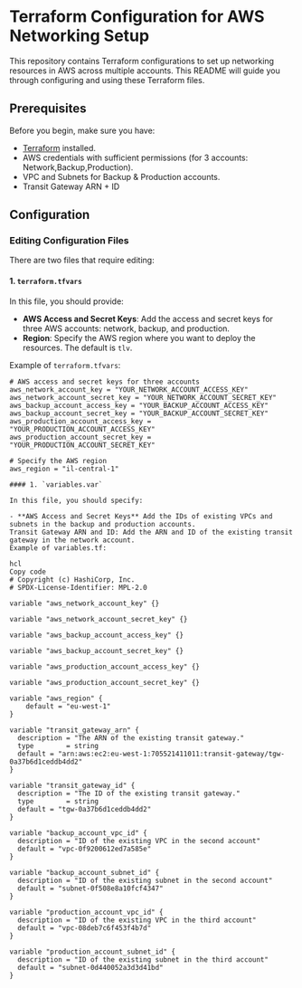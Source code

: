 # Terraform Configuration for AWS Networking Setup

This repository contains Terraform configurations to set up networking resources in AWS across multiple accounts. This README will guide you through configuring and using these Terraform files.

## Prerequisites

Before you begin, make sure you have:

- [Terraform](https://www.terraform.io/downloads.html) installed.
- AWS credentials with sufficient permissions (for 3 accounts: Network,Backup,Production).
- VPC and Subnets for Backup & Production accounts.
- Transit Gateway ARN + ID

## Configuration

### Editing Configuration Files

There are two files that require editing:

#### 1. `terraform.tfvars`

In this file, you should provide:

- **AWS Access and Secret Keys**: Add the access and secret keys for three AWS accounts: network, backup, and production.
- **Region**: Specify the AWS region where you want to deploy the resources. The default is `tlv`.

Example of `terraform.tfvars`:

```hcl
# AWS access and secret keys for three accounts
aws_network_account_key = "YOUR_NETWORK_ACCOUNT_ACCESS_KEY"
aws_network_account_secret_key = "YOUR_NETWORK_ACCOUNT_SECRET_KEY"
aws_backup_account_access_key = "YOUR_BACKUP_ACCOUNT_ACCESS_KEY"
aws_backup_account_secret_key = "YOUR_BACKUP_ACCOUNT_SECRET_KEY"
aws_production_account_access_key = "YOUR_PRODUCTION_ACCOUNT_ACCESS_KEY"
aws_production_account_secret_key = "YOUR_PRODUCTION_ACCOUNT_SECRET_KEY"

# Specify the AWS region
aws_region = "il-central-1"

#### 1. `variables.var`

In this file, you should specify:

- **AWS Access and Secret Keys** Add the IDs of existing VPCs and subnets in the backup and production accounts.
Transit Gateway ARN and ID: Add the ARN and ID of the existing transit gateway in the network account.
Example of variables.tf:

hcl
Copy code
# Copyright (c) HashiCorp, Inc.
# SPDX-License-Identifier: MPL-2.0

variable "aws_network_account_key" {}

variable "aws_network_account_secret_key" {}

variable "aws_backup_account_access_key" {}

variable "aws_backup_account_secret_key" {}

variable "aws_production_account_access_key" {}

variable "aws_production_account_secret_key" {}

variable "aws_region" {
    default = "eu-west-1"
}

variable "transit_gateway_arn" {
  description = "The ARN of the existing transit gateway."
  type        = string
  default = "arn:aws:ec2:eu-west-1:705521411011:transit-gateway/tgw-0a37b6d1ceddb4dd2"
}

variable "transit_gateway_id" {
  description = "The ID of the existing transit gateway."
  type        = string
  default = "tgw-0a37b6d1ceddb4dd2"
}

variable "backup_account_vpc_id" {
  description = "ID of the existing VPC in the second account"
  default = "vpc-0f9200612ed7a585e"
}

variable "backup_account_subnet_id" {
  description = "ID of the existing subnet in the second account"
  default = "subnet-0f508e8a10fcf4347"
}

variable "production_account_vpc_id" {
  description = "ID of the existing VPC in the third account"
  default = "vpc-08deb7c6f453f4b7d"
}

variable "production_account_subnet_id" {
  description = "ID of the existing subnet in the third account"
  default = "subnet-0d440052a3d3d41bd"
}

